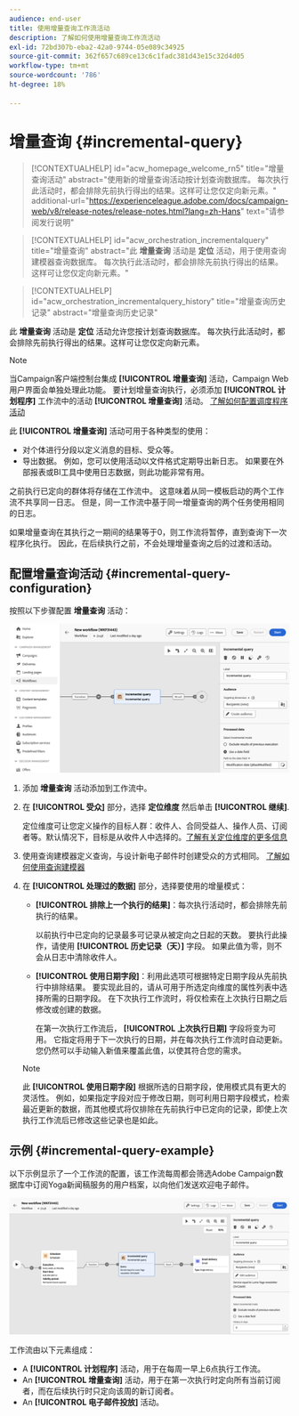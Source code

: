 ```yaml
---
audience: end-user
title: 使用增量查询工作流活动
description: 了解如何使用增量查询工作流活动
exl-id: 72bd307b-eba2-42a0-9744-05e089c34925
source-git-commit: 362f657c689ce13c6c1fadc381d43e15c32d4d05
workflow-type: tm+mt
source-wordcount: '786'
ht-degree: 18%

---
```


# 增量查询 {#incremental-query}

>[!CONTEXTUALHELP]
>id="acw_homepage_welcome_rn5"
>title="增量查询活动"
>abstract="使用新的增量查询活动按计划查询数据库。 每次执行此活动时，都会排除先前执行得出的结果。这样可让您仅定向新元素。"
>additional-url="https://experienceleague.adobe.com/docs/campaign-web/v8/release-notes/release-notes.html?lang=zh-Hans" text="请参阅发行说明"

>[!CONTEXTUALHELP]
>id="acw_orchestration_incrementalquery"
>title="增量查询"
>abstract="此 **增量查询** 活动是 **定位** 活动，用于使用查询建模器查询数据库。 每次执行此活动时，都会排除先前执行得出的结果。这样可让您仅定向新元素。"

>[!CONTEXTUALHELP]
>id="acw_orchestration_incrementalquery_history"
>title="增量查询历史记录"
>abstract="增量查询历史记录"

此 **增量查询** 活动是 **定位** 活动允许您按计划查询数据库。 每次执行此活动时，都会排除先前执行得出的结果。这样可让您仅定向新元素。

>[!NOTE]
>
>当Campaign客户端控制台集成 **[!UICONTROL 增量查询]** 活动，Campaign Web用户界面会单独处理此功能。 要计划增量查询执行，必须添加 **[!UICONTROL 计划程序]** 工作流中的活动 **[!UICONTROL 增量查询]** 活动。 [了解如何配置调度程序活动](scheduler.md)

此 **[!UICONTROL 增量查询]** 活动可用于各种类型的使用：

* 对个体进行分段以定义消息的目标、受众等。
* 导出数据。 例如，您可以使用活动以文件格式定期导出新日志。 如果要在外部报表或BI工具中使用日志数据，则此功能非常有用。

之前执行已定向的群体将存储在工作流中。 这意味着从同一模板启动的两个工作流不共享同一日志。 但是，同一工作流中基于同一增量查询的两个任务使用相同的日志。

如果增量查询在其执行之一期间的结果等于0，则工作流将暂停，直到查询下一次程序化执行。 因此，在后续执行之前，不会处理增量查询之后的过渡和活动。

## 配置增量查询活动 {#incremental-query-configuration}

按照以下步骤配置 **增量查询** 活动：

![](../assets/incremental-query.png)

1. 添加 **增量查询** 活动添加到工作流中。

1. 在 **[!UICONTROL 受众]** 部分，选择 **定位维度** 然后单击 **[!UICONTROL 继续]**.

   定位维度可让您定义操作的目标人群：收件人、合同受益人、操作人员、订阅者等。默认情况下，目标是从收件人中选择的。[了解有关定位维度的更多信息](../../audience/about-recipients.md#targeting-dimensions)

1. 使用查询建模器定义查询，与设计新电子邮件时创建受众的方式相同。 [了解如何使用查询建模器](../../query/query-modeler-overview.md)

1. 在 **[!UICONTROL 处理过的数据]** 部分，选择要使用的增量模式：

   * **[!UICONTROL 排除上一个执行的结果]**：每次执行活动时，都会排除先前执行的结果。

     以前执行中已定向的记录最多可记录从被定向之日起的天数。 要执行此操作，请使用 **[!UICONTROL 历史记录（天）]** 字段。 如果此值为零，则不会从日志中清除收件人。

   * **[!UICONTROL 使用日期字段]**：利用此选项可根据特定日期字段从先前执行中排除结果。 要实现此目的，请从可用于所选定向维度的属性列表中选择所需的日期字段。 在下次执行工作流时，将仅检索在上次执行日期之后修改或创建的数据。

     在第一次执行工作流后， **[!UICONTROL 上次执行日期]** 字段将变为可用。 它指定将用于下一次执行的日期，并在每次执行工作流时自动更新。 您仍然可以手动输入新值来覆盖此值，以使其符合您的需求。

   >[!NOTE]
   >
   >此 **[!UICONTROL 使用日期字段]** 根据所选的日期字段，使用模式具有更大的灵活性。 例如，如果指定字段对应于修改日期，则可利用日期字段模式，检索最近更新的数据，而其他模式将仅排除在先前执行中已定向的记录，即使上次执行工作流后已修改这些记录也是如此。

## 示例 {#incremental-query-example}

以下示例显示了一个工作流的配置，该工作流每周都会筛选Adobe Campaign数据库中订阅Yoga新闻稿服务的用户档案，以向他们发送欢迎电子邮件。

![](../assets/incremental-query-example.png)

工作流由以下元素组成：

* A **[!UICONTROL 计划程序]** 活动，用于在每周一早上6点执行工作流。
* An **[!UICONTROL 增量查询]** 活动，用于在第一次执行时定向所有当前订阅者，而在后续执行时只定向该周的新订阅者。
* An **[!UICONTROL 电子邮件投放]** 活动。
